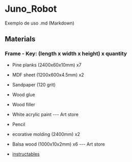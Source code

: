 # Juno_Robot

Exemplo de uso .md (Markdown)

## Materials
### Frame - Key: (length x width x height) x quantity
  * Pine planks (2400x60x10mm) x7
  * MDF sheet (1200x600x4.5mm) x2
  * Sandpaper (120 grit)
  * Wood glue
  * Wood filler
  * White acrylic paint --- Art store
  * Pencil
  * ecorative molding (2400mm) x2
  * Balsa wood (1000x10x2mm) x6 --- Art store


  * [instructables](https://www.youtube.com/watch?v=cjIHdSHa2zM&t=8s&ab_channel=FranciscoLopes)
  
  
